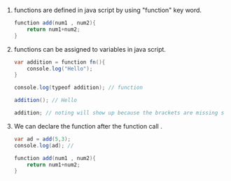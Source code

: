 1. functions are defined in java script by using "function" key word.
    ```java script
    function add(num1 , num2){
        return num1+num2;
    }
    ```

2. functions can be assigned to variables in java script.

    ```java script
    var addition = function fn(){
        console.log("Hello");
    } 

    console.log(typeof addition); // function

    addition(); // Hello

    addition; // noting will show up because the brackets are missing so the function has never been executed.
    ```

3. We can declare the function after the function call .

    ```java script
    var ad = add(5,3);
    console.log(ad); // 

    function add(num1 , num2){
        return num1+num2;
    }
    ```